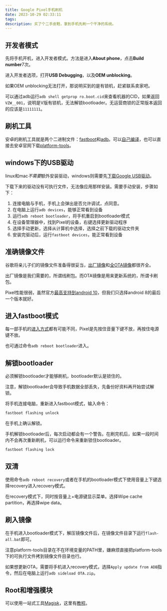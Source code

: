 ```yaml
---
title: Google Pixel手机刷机
date: 2023-10-29 02:33:11
tags:
description: 买了个二手皮鞋，拿到手机先刷一个干净的系统。
---
```

## 开发者模式
先将手机开机，进入开发者模式。方法是进入**About phone**，点击**Build number**7次。

进入开发者选项，打开**USB Debugging**，以及**OEM unblocking**。

如果OEM unblocking无法打开，那说明买到的是有锁机，赶紧联系卖家吧。

可以通过adb运行`adb shell getprop ro.boot.cid`来查看机器的CID，如果返回`VZW__001`，说明是V版有锁机，无法解锁bootloader。无运营商锁的正常版本返回的应该是`11111111`。

## 刷机工具
安卓的刷机工具就是两个二进制文件：[fastboot](https://android.googlesource.com/platform/system/core/+/master/fastboot/README.md)和[adb](https://source.android.com/docs/setup/build/adb)。可以[自己编译](https://source.android.com/docs/setup/build/running)，也可以直接去安卓官网下载[platform-tools](https://developer.android.com/studio/releases/platform-tools)。

## windows下的USB驱动
linux和mac*不需要*额外安装驱动，windows则需要先[下载Google USB驱动](https://developer.android.com/studio/run/win-usb?hl=zh-cn)。

下载下来的驱动没有可执行文件，无法像应用那样安装。需要手动安装，步骤如下：
1. 连接电脑与手机，手机上会弹出是否允许调试，点同意。
2. 在电脑上运行`adb devices`，能够正常看到设备
3. 运行`adb reboot bootloader`，将手机重启到bootloader模式
4. 在设备管理器中，找到Pixel的设备，右键选择更新驱动程序
5. 选择手动更新，选择从计算机中选择，选择之前下载的驱动文件夹
6. 安装完驱动后，运行`fastboot devices`，能正常看到设备

## 准确镜像文件
谷歌将亲儿子们的镜像文件准备得很妥当，[出厂镜像](https://developers.google.com/android/images)和[全OTA镜像](https://developers.google.com/android/ota?hl=zh-cn#sailfish)都很齐全。

出厂镜像是我们需要的，所谓线刷包。而OTA镜像是用来更新系统的，所谓卡刷包。

Pixel性能很弱，虽然官方[最高支持到android 10](https://developers.google.com/android/images?hl=zh-cn#sailfish)，但我们只选择android 8的最后一个版本就好。

## 进入fastboot模式
每一部手机的[进入方式](https://source.android.com/docs/setup/build/running#booting-into-fastboot-mode)都有可能不同，Pixel是先按住音量下键不放，再按住电源键不放。

也可通过命令`adb reboot bootloader`进入。

## 解锁bootloader
必须解锁bootloader才能够刷机，bootloader默认是锁住的。

注意，解锁bootloader会导致手机数据全部丢失，先备份好资料再开始尝试解锁。

将手机连接电脑，重新进入fastboot模式，输入命令：
```bash
fastboot flashing unlock
```

在手机上确认解锁。

手机解锁bootloader后，每次启动都会有一个警告。在刷完机后，如果一段时间内不会再次重新刷机，可以运行命令来重新锁住bootloader。
```bash
fastboot flashing lock
```

## 双清

使用命令`adb reboot recovery`或者在手机的bootloader模式下使用音量上下键选择recovery进入recovery模式。

在recovery模式下，同时按音量上+电源键显示菜单。选择Wipe cache partition，再选择wipe data。

## 刷入镜像

在手机进入bootloader模式下，解压镜像文件后，在镜像文件目录下运行`flash-all.bat`即可。

注意platform-tools目录在不在环境变量的PATH里，嫌麻烦直接把platform-tools下的可执行文件拷到镜像文件目录也行。

如果想更新OTA，需要将手机进入recovery模式，选择`Apply update from ADB`指令，然后在电脑上运行`adb sideload OTA.zip`。

## Root和增强模块

可以使用一站式工具[Magisk](https://github.com/topjohnwu/Magisk)，这里有[教程](https://topjohnwu.github.io/Magisk/install.html)。
